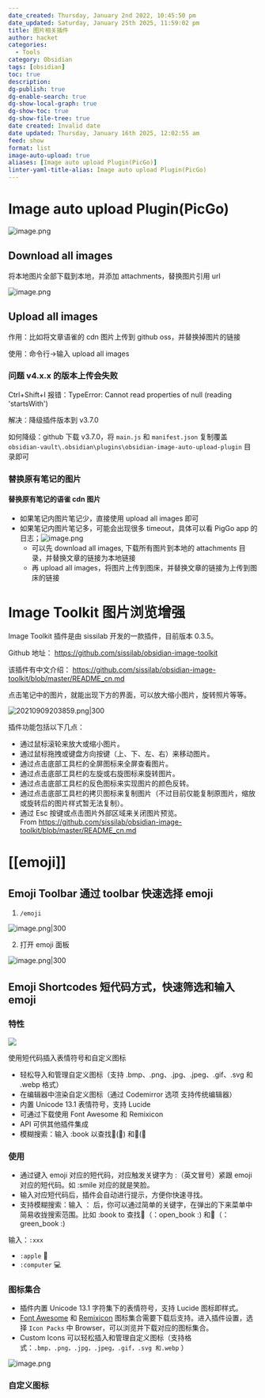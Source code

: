 ```yaml
---
date_created: Thursday, January 2nd 2022, 10:45:50 pm
date_updated: Saturday, January 25th 2025, 11:59:02 pm
title: 图片相关插件
author: hacket
categories:
  - Tools
category: Obsidian
tags: [obsidian]
toc: true
description: 
dg-publish: true
dg-enable-search: true
dg-show-local-graph: true
dg-show-toc: true
dg-show-file-tree: true
date created: Invalid date
date updated: Thursday, January 16th 2025, 12:02:55 am
feed: show
format: list
image-auto-upload: true
aliases: [Image auto upload Plugin(PicGo)]
linter-yaml-title-alias: Image auto upload Plugin(PicGo)
---
```


# Image auto upload Plugin(PicGo)

![image.png](https://raw.githubusercontent.com/hacket/ObsidianOSS/master/obsidian/202501010054608.png)

## Download all images

将本地图片全部下载到本地，并添加 attachments，替换图片引用 url

![image.png](https://raw.githubusercontent.com/hacket/ObsidianOSS/master/obsidian/202501011955938.png)

## Upload all images

作用：比如将文章语雀的 cdn 图片上传到 github oss，并替换掉图片的链接

使用：命令行→输入 upload all images

### 问题 v4.x.x 的版本上传会失败

Ctrl+Shift+I 报错：TypeError: Cannot read properties of null (reading 'startsWith')

解决：降级插件版本到 v3.7.0

如何降级：github 下载 v3.7.0，将 `main.js` 和 `manifest.json` 复制覆盖 `obsidian-vault\.obsidian\plugins\obsidian-image-auto-upload-plugin` 目录即可

### 替换原有笔记的图片

#### 替换原有笔记的语雀 cdn 图片

- 如果笔记内图片笔记少，直接使用 upload all images 即可
- 如果笔记内图片笔记多，可能会出现很多 timeout，具体可以看 PigGo app 的日志；![image.png](https://raw.githubusercontent.com/hacket/ObsidianOSS/master/obsidian/202501012235201.png)
  - 可以先 download all images, 下载所有图片到本地的 attachments 目录，并替换文章的链接为本地链接
  - 再 upload all images，将图片上传到图床，并替换文章的链接为上传到图床的链接

# Image Toolkit 图片浏览增强

Image Toolkit 插件是由 sissilab 开发的一款插件，目前版本 0.3.5。

Github 地址： <https://github.com/sissilab/obsidian-image-toolkit>

该插件有中文介绍： <https://github.com/sissilab/obsidian-image-toolkit/blob/master/README_cn.md>

点击笔记中的图片，就能出现下方的界面，可以放大缩小图片，旋转照片等等。

![20210909203859.png|300](https://gitee.com/cyddgi/picture-store/raw/master/img/20210909203859.png)

插件功能包括以下几点：

- 通过鼠标滚轮来放大或缩小图片。
- 通过鼠标拖拽或键盘方向按键（上、下、左、右）来移动图片。
- 通过点击底部工具栏的全屏图标来全屏查看图片。
- 通过点击底部工具栏的左旋或右旋图标来旋转图片。
- 通过点击底部工具栏的反色图标来实现图片的颜色反转。
- 通过点击底部工具栏的拷贝图标来复制图片（不过目前仅能复制原图片，缩放或旋转后的图片样式暂无法复制）。
- 通过 Esc 按键或点击图片外部区域来关闭图片预览。\
  From <https://github.com/sissilab/obsidian-image-toolkit/blob/master/README_cn.md>

# [[emoji]]

## Emoji Toolbar 通过 toolbar 快速选择 emoji

1. `/emoji`

![image.png|300](https://raw.githubusercontent.com/hacket/ObsidianOSS/master/obsidian/20240223205245.png)

2. 打开 emoji 面板

![image.png|300](https://raw.githubusercontent.com/hacket/ObsidianOSS/master/obsidian/20240223205413.png)

## Emoji Shortcodes 短代码方式，快速筛选和输入 emoji

### 特性

![](https://raw.githubusercontent.com/hacket/ObsidianOSS/master/obsidian/obsidian-icon-shortcodes_1_0.gif)

使用短代码插入表情符号和自定义图标

- 轻松导入和管理自定义图标（支持 .bmp、.png、.jpg、.jpeg、.gif、.svg 和 .webp 格式）
- 在编辑器中渲染自定义图标（通过 Codemirror 选项 支持传统编辑器）
- 内置 Unicode 13.1 表情符号，支持 Lucide
- 可通过下载使用 Font Awesome 和 Remixicon
- API 可供其他插件集成
- 模糊搜索：输入 :book 以查找📖(:open_book:) 和📗(:green_book:

### 使用

- 通过键入 emoji 对应的短代码，对应触发关键字为 :（英文冒号）紧跟 emoji 对应的短代码。如 :smile 对应的就是笑脸。
- 输入对应短代码后，插件会自动进行提示，方便你快速寻找。
- 支持模糊搜索：输入 ： 后，你可以通过简单的关键字，在弹出的下来菜单中简易收拢搜索范围。比如 :book to 查找📖（：open_book :) 和📗（：green_book :)

输入：`:xxx`

- `:apple` 🍎
- `:computer` 💻

### 图标集合

- 插件内置 Unicode 13.1 字符集下的表情符号，支持 Lucide 图标即样式。
- [Font Awesome](https://fontawesome.com/) 和 [Remixicon](https://github.com/Remix-Design/RemixIcon) 图标集合需要下载后支持。进入插件设置，选择 `Icon Packs` 中 Browser，可以浏览并下载对应的图标集合。
- Custom Icons 可以轻松插入和管理自定义图标（支持格式：`.bmp，.png，.jpg，.jpeg，.gif，.svg 和.webp` ）

![image.png](https://raw.githubusercontent.com/hacket/ObsidianOSS/master/obsidian/20240223210203.png)

### 自定义图标
